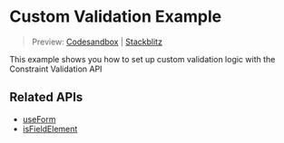 # Custom Validation Example

> Preview: [Codesandbox](https://codesandbox.io/s/github/edmundhung/conform/tree/main/examples/custom-validation) \| [Stackblitz](https://stackblitz.com/github/edmundhung/conform/tree/main/examples/custom-validation)

This example shows you how to set up custom validation logic with the Constraint Validation API

## Related APIs

- [useForm](../../packages/conform-react/README.md#useForm)
- [isFieldElement](../../packages/conform-react/README.md#isFieldEleemnt)
